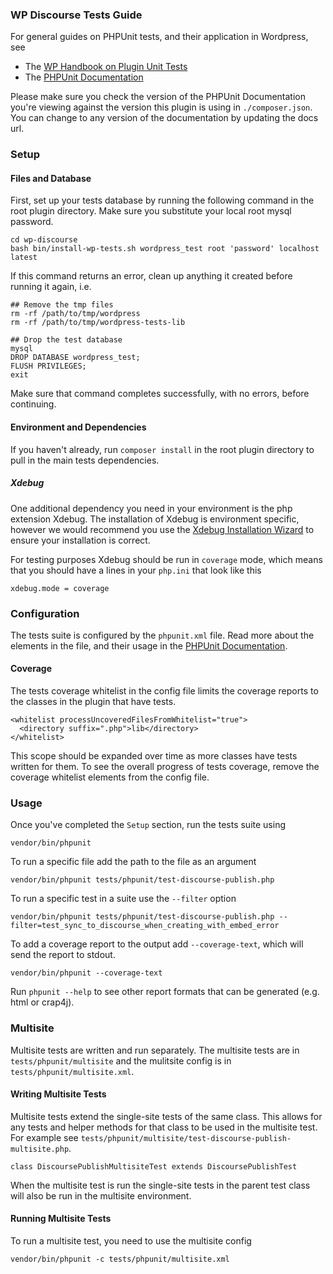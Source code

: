 ### WP Discourse Tests Guide

For general guides on PHPUnit tests, and their application in Wordpress, see

- The [WP Handbook on Plugin Unit Tests](https://make.wordpress.org/cli/handbook/misc/plugin-unit-tests/)
- The [PHPUnit Documentation](https://phpunit.readthedocs.io)

Please make sure you check the version of the PHPUnit Documentation you're viewing against the version this plugin is using in ``./composer.json``. You can change to any version of the documentation by updating the docs url.

### Setup

#### Files and Database

First, set up your tests database by running the following command in the root plugin directory. Make sure you substitute your local root mysql password.

```
cd wp-discourse
bash bin/install-wp-tests.sh wordpress_test root 'password' localhost latest
```

If this command returns an error, clean up anything it created before running it again, i.e. 

```
## Remove the tmp files
rm -rf /path/to/tmp/wordpress
rm -rf /path/to/tmp/wordpress-tests-lib

## Drop the test database
mysql
DROP DATABASE wordpress_test;
FLUSH PRIVILEGES;
exit
```

Make sure that command completes successfully, with no errors, before continuing.

#### Environment and Dependencies

If you haven't already, run ``composer install`` in the root plugin directory to pull in the main tests dependencies. 

##### Xdebug

One additional dependency you need in your environment is the php extension Xdebug. The installation of Xdebug is environment specific, however we would recommend you use the [Xdebug Installation Wizard](https://xdebug.org/wizard) to ensure your installation is correct. 

For testing purposes Xdebug should be run in ``coverage`` mode, which means that you should have a lines in your ``php.ini`` that look like this

```
xdebug.mode = coverage
```

### Configuration

The tests suite is configured by the ``phpunit.xml`` file. Read more about the elements in the file, and their usage in the [PHPUnit Documentation](https://phpunit.readthedocs.io).

#### Coverage

The tests coverage whitelist in the config file limits the coverage reports to the classes in the plugin that have tests. 

```
<whitelist processUncoveredFilesFromWhitelist="true">
  <directory suffix=".php">lib</directory>
</whitelist>
```

This scope should be expanded over time as more classes have tests written for them. To see the overall progress of tests coverage, remove the coverage whitelist elements from the config file.

### Usage

Once you've completed the ``Setup`` section, run the tests suite using

```
vendor/bin/phpunit
```

To run a specific file add the path to the file as an argument

```
vendor/bin/phpunit tests/phpunit/test-discourse-publish.php
```

To run a specific test in a suite use the ``--filter`` option

```
vendor/bin/phpunit tests/phpunit/test-discourse-publish.php --filter=test_sync_to_discourse_when_creating_with_embed_error 
```

To add a coverage report to the output add ``--coverage-text``, which will send the report to stdout. 

```
vendor/bin/phpunit --coverage-text
```

Run ``phpunit --help`` to see other report formats that can be generated (e.g. html or crap4j).

### Multisite

Multisite tests are written and run separately. The multisite tests are in ``tests/phpunit/multisite`` and the mulitsite config is in ``tests/phpunit/multisite.xml``.

#### Writing Multisite Tests

Multisite tests extend the single-site tests of the same class. This allows for any tests and helper methods for that class to be used in the multisite test. For example see ``tests/phpunit/multisite/test-discourse-publish-multisite.php``.

```
class DiscoursePublishMultisiteTest extends DiscoursePublishTest
```

When the multisite test is run the single-site tests in the parent test class will also be run in the multisite environment.

#### Running Multisite Tests

To run a multisite test, you need to use the multisite config

```
vendor/bin/phpunit -c tests/phpunit/multisite.xml
```

